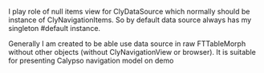I play role of null items view for ClyDataSource which normally should be instance of ClyNavigationItems.
So by default data source always has my singleton #default instance.

Generally I am created to be able use data source in raw FTTableMorph without other objects (without ClyNavigationView or browser). 
It is suitable for presenting Calypso navigation model on demo